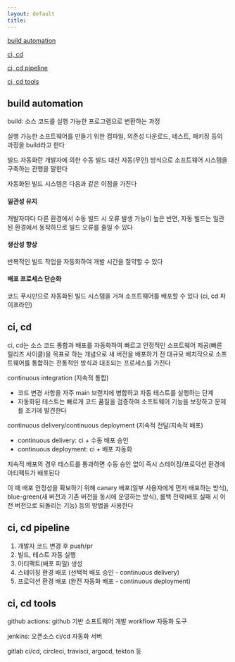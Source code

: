 ```yaml
---
layout: default
title:
---
```


[build automation](#build-automation)

[ci, cd](#ci-cd)

[ci, cd pipeline](#ci-cd-pipeline)

[ci, cd tools](#ci-cd-tools)


## build automation

build: 소스 코드를 실행 가능한 프로그램으로 변환하는 과정

실행 가능한 소프트웨어를 만들기 위한 컴파일, 의존성 다운로드, 테스트, 패키징 등의 과정을 build라고 한다

빌드 자동화란 개발자에 의한 수동 빌드 대신 자동(무인) 방식으로 소프트웨어 시스템을 구축하는 관행을 말한다

자동화된 빌드 시스템은 다음과 같은 이점을 가진다

#### 일관성 유지

개발자마다 다른 환경에서 수동 빌드 시 오류 발생 가능이 높은 반면, 자동 빌드는 일관된 환경에서 동작하므로 빌드 오류를 줄일 수 있다

#### 생산성 향상

반복적인 빌드 작업을 자동화하여 개발 시간을 절약할 수 있다

#### 배포 프로세스 단순화

코드 푸시만으로 자동화된 빌드 시스템을 거쳐 소프트웨어를 배포할 수 있다 (ci, cd 파이프라인)


## ci, cd

ci, cd는 소스 코드 통합과 배포를 자동화하여 빠르고 안정적인 소프트웨어 제공(빠른 릴리즈 사이클)을 목표로 하는 개념으로 새 버전을 배포하기 전 대규모 배치작으로 소프트웨어를 통합하는 전통적인 방식과 대조되는 프로세스를 가진다

continuous integration (지속적 통합)
- 코드 변경 사항을 자주 main 브랜치에 병합하고 자동 테스트를 실행하는 단계
- 자동화된 테스트는 빠르게 코드 품질을 검증하여 소프트웨어 기능을 보장하고 문제를 조기에 발견한다

continuous delivery/continuous deployment (지속적 전달/지속적 배포)
- continuous delivery: ci + 수동 배포 승인
- continuous deployment: ci + 배포 자동화

지속적 배포의 경우 테스트를 통과하면 수동 승인 없이 즉시 스테이징/프로덕션 환경에 아티팩트가 배포된다

이 때 배포 안정성을 확보하기 위해 canary 배포(일부 사용자에게 먼저 배포하는 방식), blue-green(새 버전과 기존 버전을 동시에 운영하는 방식), 롤백 전략(배포 실패 시 이전 버전으로 되돌리는 기능) 등의 방법을 사용한다


## ci, cd pipeline

1. 개발자 코드 변경 후 push/pr
2. 빌드, 테스트 자동 실행
3. 아티팩트(배포 파일) 생성
4. 스테이징 환경 배포 (선택적 배포 승인 - continuous delivery)
5. 프로덕션 환경 배포 (완전 자동화 배포 - continuous deployment)


## ci, cd tools

github actions: github 기반 소프트웨어 개발 workflow 자동화 도구

jenkins: 오픈소스 ci/cd 자동화 서버

gitlab ci/cd, circleci, travisci, argocd, tekton 등